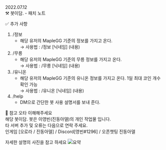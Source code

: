 2022.07.12 <br>
⚒️ 봇이담. - 패치 노트

✅ 추가 사항
1. /정보 
   * 해당 유저의 MapleGG 기준의 정보를 가지고 온다. <br/>
      → 사용법 : /정보 [닉네임] (내용) <br/>
2. /무릉 
   * 해당 유저의 MapleGG 기준의 무릉 정보를 가지고 온다.<br/>
      → 사용법 : /무릉 [닉네임] (내용) <br/>
3. /유니온 <br/>
   * 해당 유저의 MapleGG 기준의 유니온 정보를 가지고 온다. 1일 최대 코인 개수 확인 가능<br/>
      → 사용법 : /유니온 [닉네임] (내용)<br/>
4. /help <br/>
   * DM으로 간단한 봇 사용 설명서를 보내 준다.

📌 참고
오타 이해해주세요 <br>
해당 봇이담. 봇은 이영빈(진동아델)의 개인 작업물 입니다.<br>
타 서버 추가 및 오류는 다음으로 연락 주세요.<br>
인게임 [오로라 / 진동아델] / Discord[영빈#1296] /  오픈챗팅 진동아델<br>

자세한 설명의 사진을 참고 하세요
![요약](2022-07-20.png)
